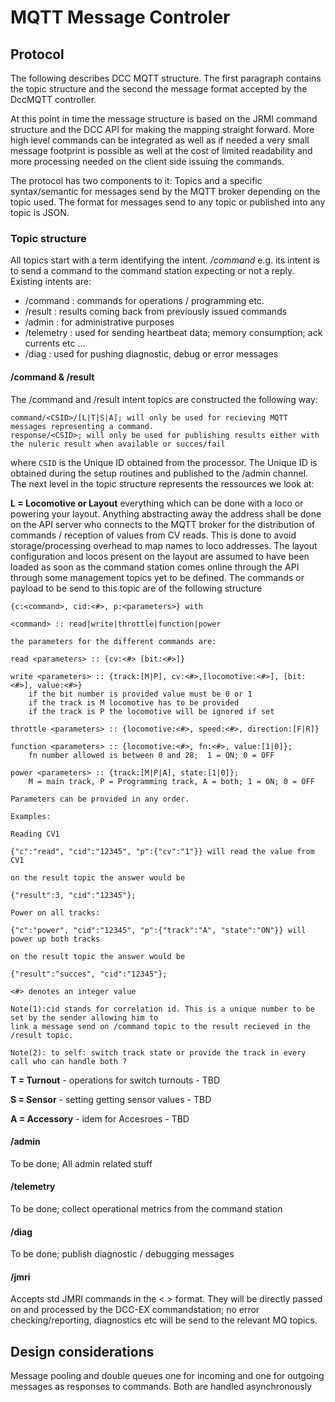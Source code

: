 
# MQTT Message Controler

## Protocol
The following describes DCC MQTT structure. The first paragraph contains the topic structure and the second the message format accepted by the DccMQTT controller.

At this point in time the message structure is based on the JRMI command structure and the DCC API for making the mapping straight forward. More high level commands can be integrated as well as if needed a very small message footprint is possible as well at the cost of limited readability and more processing needed on the client side issuing the commands.

The protocol has two components to it: Topics and a specific syntax/semantic for messages send by the MQTT broker depending on the topic used. The format for messages send to any topic or published into any topic is JSON.

### Topic structure

All topics start with a term identifying the intent. _/command_ e.g. its intent is to send a command to the command station expecting or not a reply.
Existing intents are:

- /command : commands for operations / programming etc.
- /result : results coming back from previously issued commands
- /admin : for administrative purposes 
- /telemetry : used for sending heartbeat data; memory consumption; ack currents etc ... 
- /diag : used for pushing diagnostic, debug or error messages

#### /command & /result

The /command and /result intent topics are constructed the following way:

	command/<CSID>/[L|T|S|A]; will only be used for recieving MQTT messages representing a command.
	response/<CSID>; will only be used for publishing results either with the nuleric result when available or succes/fail

where `CSID` is the Unique ID obtained from the processor. The Unique ID is obtained during the setup routines and published to the /admin channel.
The next level in the topic structure represents the ressources we look at:


**L = Locomotive or Layout** everything which can be done with a loco or powering your layout. Anything abstracting away the address shall be done on the API server who connects to the MQTT broker for the distribution of commands / reception of values from CV reads. This is done to avoid storage/processing overhead to map names to loco addresses. The layout configuration and locos present on the layout are assumed to have been loaded as soon as the command station comes online through the API through some management topics yet to be defined. 
The commands or payload to be send to this topic are of the following structure

	{c:<command>, cid:<#>, p:<parameters>} with 
	
	<command> :: read|write|throttle|function|power
	
	the parameters for the different commands are:
	
	read <parameters> :: {cv:<#> [bit:<#>]}
	
	write <parameters> :: {track:[M|P], cv:<#>,[locomotive:<#>], [bit:<#>], value:<#>}
		if the bit number is provided value must be 0 or 1
		if the track is M locomotive has to be provided
		if the track is P the locomotive will be ignored if set
	
	throttle <parameters> :: {locomotive:<#>, speed:<#>, direction:[F|R]}
	
	function <parameters> :: {locomotive:<#>, fn:<#>, value:[1|0]}; 
		fn number allowed is between 0 and 28;  1 = ON; 0 = OFF
	
	power <parameters> :: {track:[M|P|A], state:[1|0]};  
		M = main track, P = Programming track, A = both; 1 = ON; 0 = OFF
	
	Parameters can be provided in any order.

	Examples:
	
	Reading CV1
	
	{"c":"read", "cid":"12345", "p":{"cv":"1"}} will read the value from CV1

	on the result topic the answer would be 

	{"result":3, "cid":"12345"};

	Power on all tracks:

	{"c":"power", "cid":"12345", "p":{"track":"A", "state":"ON"}} will power up both tracks

	on the result topic the answer would be 

	{"result":"succes", "cid":"12345"};

	<#> denotes an integer value
	
	Note(1):cid stands for correlation id. This is a unique number to be set by the sender allowing him to 
	link a message send on /command topic to the result recieved in the /result topic.
	
	Note(2): to self: switch track state or provide the track in every call who can handle both ? 


**T = Turnout** - operations for switch turnouts - TBD

**S = Sensor** - setting getting sensor values - TBD

**A = Accessory** - idem for Accesroes - TBD


#### /admin
To be done; All admin related stuff

#### /telemetry
To be done; collect operational metrics from the command station

#### /diag
To be done; publish diagnostic / debugging messages

#### /jmri
Accepts std JMRI commands in the  < > format. They will be directly passed on and processed by the DCC-EX commandstation; no error checking/reporting, diagnostics etc will be send to the relevant MQ topics.

## Design considerations
Message pooling and double queues one for incoming and one for outgoing messages as responses to commands. Both are handled asynchronously


